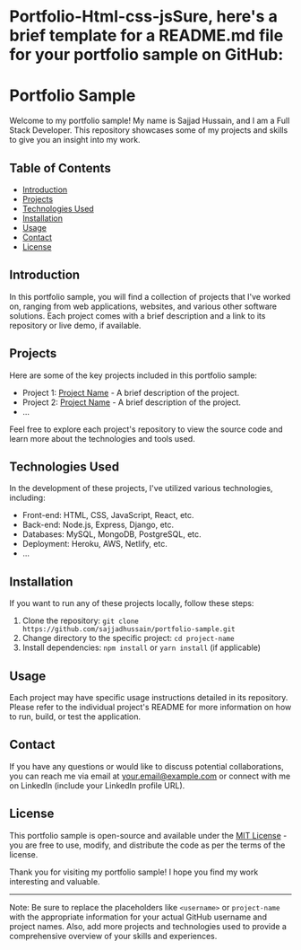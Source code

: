 # Portfolio-Html-css-jsSure, here's a brief template for a README.md file for your portfolio sample on GitHub:

# Portfolio Sample

Welcome to my portfolio sample! My name is Sajjad Hussain, and I am a Full Stack Developer. This repository showcases some of my projects and skills to give you an insight into my work.

## Table of Contents

- [Introduction](#introduction)
- [Projects](#projects)
- [Technologies Used](#technologies-used)
- [Installation](#installation)
- [Usage](#usage)
- [Contact](#contact)
- [License](#license)

## Introduction

In this portfolio sample, you will find a collection of projects that I've worked on, ranging from web applications, websites, and various other software solutions. Each project comes with a brief description and a link to its repository or live demo, if available.

## Projects

Here are some of the key projects included in this portfolio sample:

- Project 1: [Project Name](link-to-project-repo) - A brief description of the project.
- Project 2: [Project Name](link-to-project-repo) - A brief description of the project.
- ...

Feel free to explore each project's repository to view the source code and learn more about the technologies and tools used.

## Technologies Used

In the development of these projects, I've utilized various technologies, including:

- Front-end: HTML, CSS, JavaScript, React, etc.
- Back-end: Node.js, Express, Django, etc.
- Databases: MySQL, MongoDB, PostgreSQL, etc.
- Deployment: Heroku, AWS, Netlify, etc.
- ...

## Installation

If you want to run any of these projects locally, follow these steps:

1. Clone the repository: `git clone https://github.com/sajjadhussain/portfolio-sample.git`
2. Change directory to the specific project: `cd project-name`
3. Install dependencies: `npm install` or `yarn install` (if applicable)

## Usage

Each project may have specific usage instructions detailed in its repository. Please refer to the individual project's README for more information on how to run, build, or test the application.

## Contact

If you have any questions or would like to discuss potential collaborations, you can reach me via email at your.email@example.com or connect with me on LinkedIn (include your LinkedIn profile URL).

## License

This portfolio sample is open-source and available under the [MIT License](LICENSE) - you are free to use, modify, and distribute the code as per the terms of the license.

Thank you for visiting my portfolio sample! I hope you find my work interesting and valuable.

---
Note: Be sure to replace the placeholders like `<username>` or `project-name` with the appropriate information for your actual GitHub username and project names. Also, add more projects and technologies used to provide a comprehensive overview of your skills and experiences.
